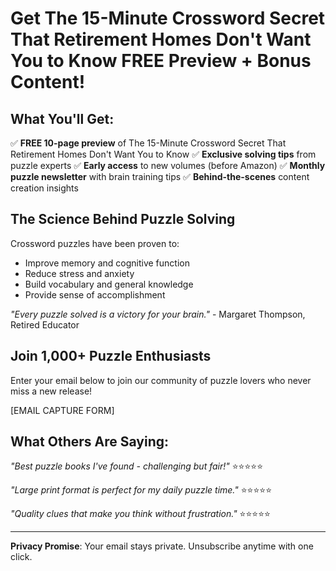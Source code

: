 # Get The 15-Minute Crossword Secret That Retirement Homes Don't Want You to Know FREE Preview + Bonus Content!

## What You'll Get:
✅ **FREE 10-page preview** of The 15-Minute Crossword Secret That Retirement Homes Don't Want You to Know
✅ **Exclusive solving tips** from puzzle experts
✅ **Early access** to new volumes (before Amazon)
✅ **Monthly puzzle newsletter** with brain training tips
✅ **Behind-the-scenes** content creation insights

## The Science Behind Puzzle Solving
Crossword puzzles have been proven to:
- Improve memory and cognitive function
- Reduce stress and anxiety
- Build vocabulary and general knowledge
- Provide sense of accomplishment

*"Every puzzle solved is a victory for your brain."* - Margaret Thompson, Retired Educator

## Join 1,000+ Puzzle Enthusiasts
Enter your email below to join our community of puzzle lovers who never miss a new release!

[EMAIL CAPTURE FORM]

## What Others Are Saying:
*"Best puzzle books I've found - challenging but fair!"* ⭐⭐⭐⭐⭐

*"Large print format is perfect for my daily puzzle time."* ⭐⭐⭐⭐⭐

*"Quality clues that make you think without frustration."* ⭐⭐⭐⭐⭐

---
**Privacy Promise**: Your email stays private. Unsubscribe anytime with one click.
